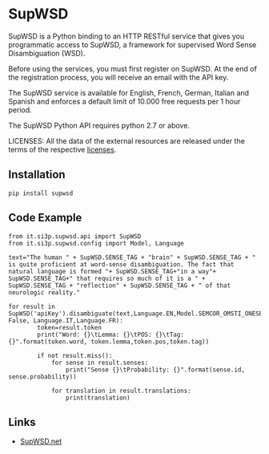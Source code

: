 # SupWSD

SupWSD is a Python binding to an HTTP RESTful service that gives you programmatic access to SupWSD, a framework for supervised Word Sense Disambiguation (WSD). 

Before using the services, you must first register on SupWSD. At the end of the registration process, you will receive an email with the API key. 

The SupWSD service is available for English, French, German, Italian and Spanish and enforces a default limit of 10.000 free requests per 1 hour period.

The SupWSD Python API requires python 2.7 or above.

LICENSES: All the data of the external resources are released under the terms of the respective <a target="_blank" href="https://supwsd.net/supwsd/licenses">licenses</a>.

## Installation
```
pip install supwsd
```

## Code Example
```
from it.si3p.supwsd.api import SupWSD
from it.si3p.supwsd.config import Model, Language

text="The human " + SupWSD.SENSE_TAG + "brain" + SupWSD.SENSE_TAG + " is quite proficient at word-sense disambiguation. The fact that natural language is formed "+ SupWSD.SENSE_TAG+"in a way"+ SupWSD.SENSE_TAG+" that requires so much of it is a " + SupWSD.SENSE_TAG + "reflection" + SupWSD.SENSE_TAG + " of that neurologic reality."

for result in SupWSD('apiKey').disambiguate(text,Language.EN,Model.SEMCOR_OMSTI_ONESEC_WORDNET, False, Language.IT,Language.FR):
        token=result.token
        print("Word: {}\tLemma: {}\tPOS: {}\tTag: {}".format(token.word, token.lemma,token.pos,token.tag))

        if not result.miss():
            for sense in result.senses:
                print("Sense {}\tProbability: {}".format(sense.id, sense.probability))   
                
            for translation in result.translations:
            	print(translation)  
```

## Links

* <a target="_blank" href="https://supwsd.net">SupWSD.net</a>